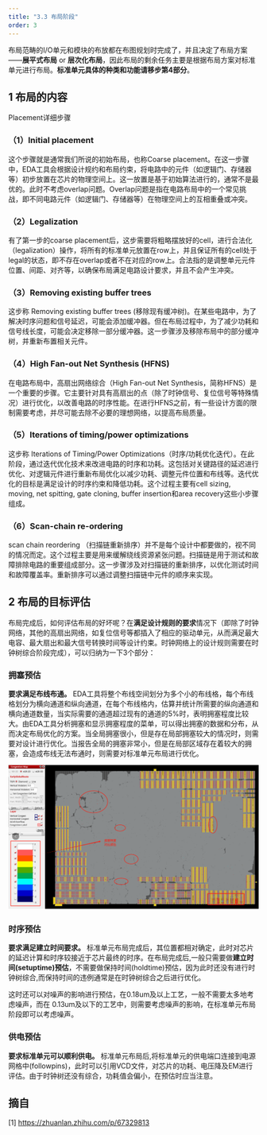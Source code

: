 ```yaml
---
title: "3.3 布局阶段"
order: 3
---
```


布局范畴的I/O单元和模块的布放都在布图规划时完成了，并且决定了布局方案——**展平式布局** or **层次化布局**，因此布局的剩余任务主要是根据布局方案对标准单元进行布局。**标准单元具体的种类和功能请移步第4部分**。

## 1 布局的内容

Placement详细步骤

### （1）Initial placement

这个步骤就是通常我们所说的初始布局，也称Coarse placement。在这一步骤中，EDA工具会根据设计规约和布局约束，将电路中的元件（如逻辑门、存储器等）初步放置在芯片的物理空间上。这一放置是基于初始算法进行的，通常不是最优的。此时不考虑overlap问题。Overlap问题是指在电路布局中的一个常见挑战，即不同电路元件（如逻辑门、存储器等）在物理空间上的互相重叠或冲突。

### （2）Legalization

有了第一步的coarse placement后，这步需要将粗略摆放好的cell，进行合法化（legalization）操作，将所有的标准单元放置在row上，并且保证所有的cell处于legal的状态，即不存在overlap或者不在对应的row上。合法指的是调整单元元件位置、间距、对齐等，以确保布局满足电路设计要求，并且不会产生冲突。

### （3）Removing existing buffer trees
 
这步称 Removing existing buffer trees (移除现有缓冲树)。在某些电路中，为了解决时序问题和信号延迟，可能会添加缓冲器。但在布局过程中，为了减少功耗和信号线长度，可能会决定移除一部分缓冲器。这一步骤涉及移除布局中的部分缓冲树，并重新布置相关元件。

### （4）High Fan-out Net Synthesis (HFNS)

在电路布局中，高扇出网络综合（High Fan-out Net Synthesis，简称HFNS）是一个重要的步骤。它主要针对具有高扇出的点（除了时钟信号、复位信号等特殊情况）进行优化，以改善电路的时序性能。在进行HFNS之前，有一些设计方面的限制需要考虑，并尽可能去除不必要的理想网络，以提高布局质量。

### （5）Iterations of timing/power optimizations

这步称 Iterations of Timing/Power Optimizations（时序/功耗优化迭代）。在此阶段，通过迭代优化技术来改进电路的时序和功耗。这包括对关键路径的延迟进行优化、对逻辑元件进行重新布局优化以减少功耗、调整元件位置和布线等。迭代优化的目标是满足设计的时序约束和降低功耗。这个过程主要有cell sizing, moving, net spitting, gate cloning, buffer insertion和area recovery这些小步骤组成。

### （6）Scan-chain re-ordering

scan chain reordering （扫描链重新排序）并不是每个设计中都要做的，视不同的情况而定。这个过程主要是用来缓解绕线资源紧张问题。扫描链是用于测试和故障排除电路的重要组成部分。这一步骤涉及对扫描链的重新排序，以优化测试时间和故障覆盖率。重新排序可以通过调整扫描链中元件的顺序来实现。


## 2 布局的目标评估

布局完成后，如何评估布局的好坏呢？在**满足设计规则的要求**情况下（即除了时钟网络，其他的高扇出网络，如复位信号等都插入了相应的驱动单元，从而满足最大电容、最大扇出和最大信号转换时间等设计约束。时钟网络上的设计规则需要在时钟树综合阶段完成），可以归纳为一下3个部分：

### 拥塞预估

**要求满足布线布通。** EDA工具将整个布线空间划分为多个小的布线格，每个布线格划分为横向通道和纵向通道，在每个布线格内，估算并统计所需要的纵向通道和横向通道数量，当实际需要的通道超过现有的通道的5%时，表明拥塞程度比较大。由EDA工具分析拥塞和显示拥塞程度的菜单，可以得出拥塞的数据和分布，从而决定布局优化的方案。当全局拥塞很小，但是存在局部拥塞较大的情况时，则需要对设计进行优化。当报告全局的拥塞非常小，但是在局部区域存在着较大的拥塞，会造成布线无法布通时，则需要对标准单元布局进行优化。

![alt text](1710898795021.png)

### 时序预估

**要求满足建立时间要求。** 标准单元布局完成后，其位置都相对确定，此时对芯片的延迟计算和时序较接近于芯片最终的时序。在布局完成后,一般只需要做**建立时间(setuptime)预估**，不需要做保持时间(holdtime)预估，因为此时还没有进行时钟树综合,而保持时间的违例通常是在时钟树综合之后进行优化。

这时还可以对噪声的影响进行预估，在0.18um及以上工艺，一般不需要太多地考虑噪声，而在 0.13um及以下的工艺中，则需要考虑噪声的影响，在标准单元布局阶段即可以考虑噪声。

### 供电预估

**要求标准单元可以顺利供电。** 标准单元布局后,将标准单元的供电端口连接到电源网格中(followpins)，此时可以引用VCD文件，对芯片的功耗、电压降及EM进行评估。由于时钟树还没有综合，功耗值会偏小，在预估时应当注意。



## 摘自

[1] https://zhuanlan.zhihu.com/p/67329813
